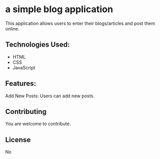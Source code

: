 # a simple blog application

This application allows users to enter their blogs/articles and post them online.

## Technologies Used:

<ul>
<li>HTML</li>
<li>CSS</li>
<li>JavaScript</li>
</ul>

## Features:

Add New Posts: Users can add new posts.

## Contributing

You are welcome to contribute.

## License

No
